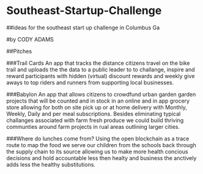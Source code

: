 # Southeast-Startup-Challenge
##ideas for the southeast start up challenge in Columbus Ga 

#by CODY ADAMS

##Pitches

###Trail Cards
An app that tracks the distance citizens travel on the bike trail and uploads the the data to a public leader to to challange, inspire and reward participants with hidden (virtual) discount rewards and weekly give aways to top riders and runners from supporting local businesses.

###Babylon
An app that allows citizens to crowdfund urban garden garden projects that will be counted and in stock in an online and in app grocery store allowing for both on site pick up or at home delivery with Monthly, Weekly, Daily and per meal subscriptions. Besides eliminating typical challanges associated with farm fresh produce we could build thriving communties around farm projects in rual areas outlining larger cities.

###Where do lunches come from?
Using the open blockchain as a trace route to map the food we serve our children from the schools back through the supply chain to its source allowing us to make more health concious decisions and hold accountable less then healty and business the anctively adds less the healthy substitutions.
